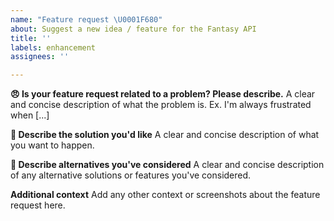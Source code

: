 ```yaml
---
name: "Feature request \U0001F680"
about: Suggest a new idea / feature for the Fantasy API
title: ''
labels: enhancement
assignees: ''

---
```


**😠 Is your feature request related to a problem? Please describe.**
A clear and concise description of what the problem is. Ex. I'm always frustrated when [...]

**🤩 Describe the solution you'd like**
A clear and concise description of what you want to happen.

**🤔 Describe alternatives you've considered**
A clear and concise description of any alternative solutions or features you've considered.

**Additional context**
Add any other context or screenshots about the feature request here.
